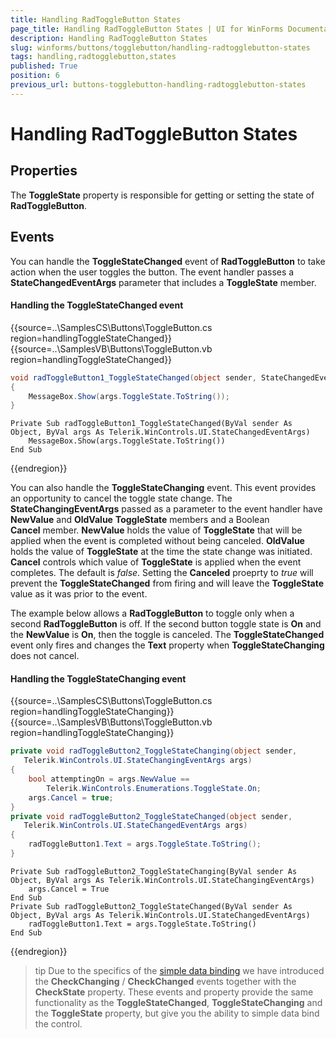 ```yaml
---
title: Handling RadToggleButton States
page_title: Handling RadToggleButton States | UI for WinForms Documentation
description: Handling RadToggleButton States
slug: winforms/buttons/togglebutton/handling-radtogglebutton-states
tags: handling,radtogglebutton,states
published: True
position: 6
previous_url: buttons-togglebutton-handling-radtogglebutton-states
---
```


# Handling RadToggleButton States



## Properties

The __ToggleState__ property is responsible for getting or setting the state of __RadToggleButton__.
        

## Events

You can handle the __ToggleStateChanged__ event of __RadToggleButton__ to take action when the user toggles the button. The event handler passes a __StateChangedEventArgs__ parameter that includes a __ToggleState__ member.
        

#### Handling the ToggleStateChanged event 

{{source=..\SamplesCS\Buttons\ToggleButton.cs region=handlingToggleStateChanged}} 
{{source=..\SamplesVB\Buttons\ToggleButton.vb region=handlingToggleStateChanged}} 

````C#
void radToggleButton1_ToggleStateChanged(object sender, StateChangedEventArgs args)
{
    MessageBox.Show(args.ToggleState.ToString());
}

````
````VB.NET
Private Sub radToggleButton1_ToggleStateChanged(ByVal sender As Object, ByVal args As Telerik.WinControls.UI.StateChangedEventArgs)
    MessageBox.Show(args.ToggleState.ToString())
End Sub

````

{{endregion}} 

You can also handle the __ToggleStateChanging__ event. This event provides an opportunity to cancel the toggle state change. The __StateChangingEventArgs__ passed as a parameter to the event handler have __NewValue__ and __OldValue__ __ToggleState__ members and a Boolean __Cancel__ member. __NewValue__ holds the value of __ToggleState__ that will be applied when the event is completed without being canceled. __OldValue__ holds the value of __ToggleState__ at the time the state change was initiated. __Cancel__ controls which value of __ToggleState__ is applied when the event completes. The default is *false*. Setting the __Canceled__ proeprty to *true* will prevent the __ToggleStateChanged__ from firing and will leave the __ToggleState__ value as it was prior to the event.
        
The example below allows a __RadToggleButton__ to toggle only when a second __RadToggleButton__ is off. If the second button toggle state is __On__ and the __NewValue__ is __On__, then the toggle is canceled. The __ToggleStateChanged__ event only fires and changes the __Text__ property when __ToggleStateChanging__ does not cancel.
       
#### Handling the ToggleStateChanging event 

{{source=..\SamplesCS\Buttons\ToggleButton.cs region=handlingToggleStateChanging}} 
{{source=..\SamplesVB\Buttons\ToggleButton.vb region=handlingToggleStateChanging}} 

````C#
private void radToggleButton2_ToggleStateChanging(object sender,
   Telerik.WinControls.UI.StateChangingEventArgs args)
{
    bool attemptingOn = args.NewValue ==
        Telerik.WinControls.Enumerations.ToggleState.On;
    args.Cancel = true;
}
private void radToggleButton2_ToggleStateChanged(object sender,
   Telerik.WinControls.UI.StateChangedEventArgs args)
{
    radToggleButton1.Text = args.ToggleState.ToString();
}

````
````VB.NET
Private Sub radToggleButton2_ToggleStateChanging(ByVal sender As Object, ByVal args As Telerik.WinControls.UI.StateChangingEventArgs)
    args.Cancel = True
End Sub
Private Sub radToggleButton2_ToggleStateChanged(ByVal sender As Object, ByVal args As Telerik.WinControls.UI.StateChangedEventArgs)
    radToggleButton1.Text = args.ToggleState.ToString()
End Sub

````

{{endregion}} 

>tip Due to the specifics of the [simple data binding](http://msdn.microsoft.com/en-us/library/system.windows.forms.binding(v=vs.110).aspx) we have introduced the __CheckChanging__ / __CheckChanged__ events together with the __CheckState__ property. These events and property provide the same functionality as the __ToggleStateChanged__, __ToggleStateChanging__ and the __ToggleState__ property, but give you the ability to simple data bind the control.
>

